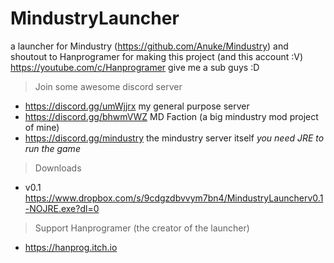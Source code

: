 # MindustryLauncher

a launcher for Mindustry (https://github.com/Anuke/Mindustry) 
and shoutout to Hanprogramer for making this project (and this account :V)
https://youtube.com/c/Hanprogramer give me a sub guys :D
> Join some awesome discord server
-  https://discord.gg/umWjjrx my general purpose server
-  https://discord.gg/bhwmVWZ MD Faction (a big mindustry mod project of mine)
-  https://discord.gg/mindustry the mindustry server itself
*you need JRE to run the game*
> Downloads
- v0.1 https://www.dropbox.com/s/9cdgzdbvvym7bn4/MindustryLauncherv0.1-NOJRE.exe?dl=0

> Support Hanprogramer (the creator of the launcher)
 - https://hanprog.itch.io
